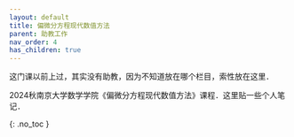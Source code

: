 ```yaml
---
layout: default
title: 偏微分方程现代数值方法
parent: 助教工作
nav_order: 4
has_children: true
---
```


这门课以前上过，其实没有助教，因为不知道放在哪个栏目，索性放在这里．

2024秋南京大学数学学院《偏微分方程现代数值方法》课程．这里贴一些个人笔记．

{: .no_toc }

